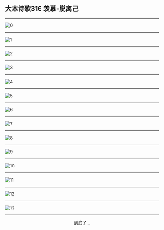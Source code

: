 
## 大本诗歌316 羡慕-脱离己
        
<div id="aplayer0"></div>

---

<img alt="0" data-original="/data/d0316/0">

---

<img alt="1" data-original="/data/d0316/1">

---

<img alt="2" data-original="/data/d0316/2">

---

<img alt="3" data-original="/data/d0316/3">

---

<img alt="4" data-original="/data/d0316/4">

---

<img alt="5" data-original="/data/d0316/5">

---

<img alt="6" data-original="/data/d0316/6">

---

<img alt="7" data-original="/data/d0316/7">

---

<img alt="8" data-original="/data/d0316/8">

---

<img alt="9" data-original="/data/d0316/9">

---

<img alt="10" data-original="/data/d0316/10">

---

<img alt="11" data-original="/data/d0316/11">

---

<img alt="12" data-original="/data/d0316/12">

---

<img alt="13" data-original="/data/d0316/13">

---

<p style="text-align: center">到底了...</p>

<script src="/js/dist-view.js"></script>

<script>
MAIN.id = 'd0316';
        
const ap0 = new APlayer({
    container: document.getElementById('aplayer0'),
    volume: 1,
    loop: 'none',
    preload: 'none',
    audio: [{
        name: '大本诗歌316.mp3',
        artist: '大本诗歌',
        url: 'https://res.wx.qq.com/voice/getvoice?mediaid=MzI0NTk3MDM5M18yMjQ3NDkxNDIz',
        cover: '/favicon'
    }]
});
</script>
